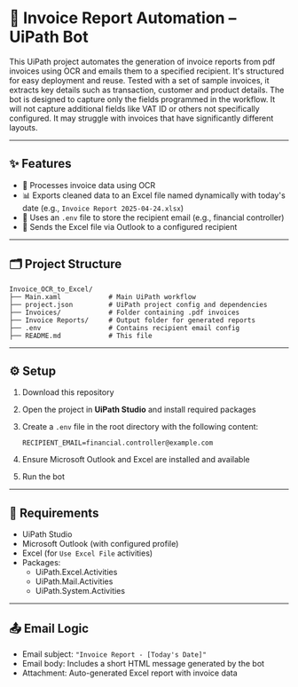 # 🤖 Invoice Report Automation – UiPath Bot

This UiPath project automates the generation of invoice reports from pdf invoices using OCR and emails them to a specified recipient. It's structured for easy deployment and reuse.
Tested with a set of sample invoices, it extracts key details such as transaction, customer and product details. The bot is designed to capture only the fields programmed in the workflow. It will not capture additional fields like VAT ID or others not specifically configured. It may struggle with invoices that have significantly different layouts.

---

## ✨ Features

- 📄 Processes invoice data using OCR
- 📊 Exports cleaned data to an Excel file named dynamically with today's date (e.g., `Invoice Report 2025-04-24.xlsx`)
- 🧠 Uses an `.env` file to store the recipient email (e.g., financial controller)
- 📧 Sends the Excel file via Outlook to a configured recipient
  
---

## 🗂 Project Structure

```
Invoice_OCR_to_Excel/
├── Main.xaml            # Main UiPath workflow
├── project.json         # UiPath project config and dependencies
├── Invoices/            # Folder containing .pdf invoices
├── Invoice Reports/     # Output folder for generated reports
├── .env                 # Contains recipient email config
├── README.md            # This file
```

---

## ⚙️ Setup

1. Download this repository
2. Open the project in **UiPath Studio** and install required packages
3. Create a `.env` file in the root directory with the following content:

   ```
   RECIPIENT_EMAIL=financial.controller@example.com
   ```

4. Ensure Microsoft Outlook and Excel are installed and available
5. Run the bot

---

## 🧰 Requirements

- UiPath Studio
- Microsoft Outlook (with configured profile)
- Excel (for `Use Excel File` activities)
- Packages:
  - UiPath.Excel.Activities
  - UiPath.Mail.Activities
  - UiPath.System.Activities

---

## 📤 Email Logic

- Email subject: `"Invoice Report - [Today's Date]"`
- Email body: Includes a short HTML message generated by the bot
- Attachment: Auto-generated Excel report with invoice data


